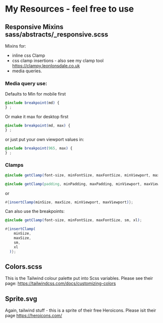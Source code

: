 # My Resources - feel free to use

## Responsive Mixins sass/abstracts/\_responsive.scss

Mixins for:

- inline css Clamp
- css clamp insertions - also see my clamp tool https://clampy.leonlonsdale.co.uk
- media queries.

### Media query use:

Defaults to Min for mobile first

```scss
@include breakpoint(md) {
} ;
```

Or make it max for desktop first

```scss
@include breakpoint(md, max) {
} ;
```

or just put your own viewport values in:

```scss
@include breakpoint(965, max) {
} ;
```

### Clamps

```scss
@include getClamp(font-size, minFontSize, maxFontSize, minViewport, maxViewport);

@include getClamp(padding, minPadding, maxPadding, minViewport, maxViewport);
```

or

```scss
#{insertClamp(minSize, maxSize, minViewport, maxViewport)};
```

Can also use the breakpoints:

```scss
@include getClamp(font-size, minFontSize, maxFontSize, sm, xl);

#{insertClamp(
    minSize,
    maxSize,
    sm,
    xl
  )};
```

## Colors.scss

This is the Tailwind colour palette put into Scss variables. Please see their page: https://tailwindcss.com/docs/customizing-colors

## Sprite.svg

Again, tailwind stuff - this is a sprite of their free Heroicons. Please isit their page https://heroicons.com/
